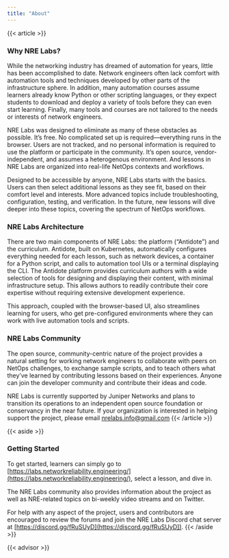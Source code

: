 ```yaml
---
title: "About"
---
```

{{< article >}}
### Why NRE Labs?

While the networking industry has dreamed of automation for years, little has been accomplished to date. Network engineers often lack comfort with automation tools and techniques developed by other parts of the infrastructure sphere. In addition, many automation courses assume learners already know Python or other scripting languages, or they expect students to download and deploy a variety of tools before they can even start learning. Finally, many tools and courses are not tailored to the needs or interests of network engineers.

NRE Labs was designed to eliminate as many of these obstacles as possible. It’s free. No complicated set up is required—everything runs in the browser. Users are not tracked, and no personal information is required to use the platform or participate in the community. It’s open source, vendor-independent, and assumes a heterogenous environment. And lessons in NRE Labs are organized into real-life NetOps contexts and workflows.

Designed to be accessible by anyone, NRE Labs starts with the basics. Users can then select additional lessons as they see fit, based on their comfort level and interests. More advanced topics include troubleshooting, configuration, testing, and verification. In the future, new lessons will dive deeper into these topics, covering the spectrum of NetOps workflows.

### NRE Labs Architecture

There are two main components of NRE Labs: the platform (“Antidote”) and the curriculum. Antidote, built on Kubernetes, automatically configures everything needed for each lesson, such as network devices, a container for a Python script, and calls to automation tool UIs or a terminal displaying the CLI. The Antidote platform provides curriculum authors with a wide selection of tools for designing and displaying their content, with minimal infrastructure setup. This allows authors to readily contribute their core expertise without requiring extensive development experience.

This approach, coupled with the browser-based UI, also streamlines learning for users, who get pre-configured environments where they can work with live automation tools and scripts.

### NRE Labs Community

The open source, community-centric nature of the project provides a natural setting for working network engineers to collaborate with peers on NetOps challenges, to exchange sample scripts, and to teach others what they’ve learned by contributing lessons based on their experiences. Anyone can join the developer community and contribute their ideas and code.

NRE Labs is currently supported by Juniper Networks and plans to transition its operations to an independent open source foundation or conservancy in the near future. If your organization is interested in helping support the project, please email [nrelabs.info@gmail.com](mailto:nrelabs.info@gmail.com)
{{< /article >}}

{{< aside >}}
### Getting Started

To get started, learners can simply go to [https://labs.networkreliability.engineering/](https://labs.networkreliability.engineering/), select a lesson, and dive in.

The NRE Labs community also provides information about the project as well as NRE-related topics on bi-weekly video streams and on Twitter.

For help with any aspect of the project, users and contributors are encouraged to review the forums and join the NRE Labs Discord chat server at [https://discord.gg/fRuSUyD](https://discord.gg/fRuSUyD]).
{{< /aside >}}

{{< advisor >}}